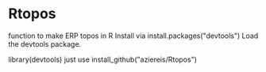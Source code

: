 # Rtopos
function to make ERP topos in R
Install via 
install.packages("devtools")
Load the devtools package.

library(devtools)
just use install_github("aziereis/Rtopos")
